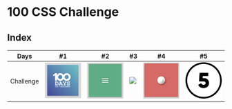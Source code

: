 # 100 CSS Challenge

## Index

Days | #1 | #2 | #3 | #4 | #5 
--- | --- | --- | --- |--- |---
Challenge | [<img src='./day1/image-final.png' width=100>](day1) | [<img src='./day2/image-final-1.png' width=100>](day2) | [<image src='./day3/image-final.png' width=100>](day3) | [<img src='./day4/image-final.png' width=100>](day4) | [<img src='./day5/5.png' width=100>](day5)
